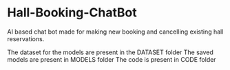 # Hall-Booking-ChatBot
AI based chat bot made for making new booking and cancelling existing hall reservations.


The dataset for the models are present in the DATASET folder
The saved models are present in MODELS folder
The code is present in CODE folder
